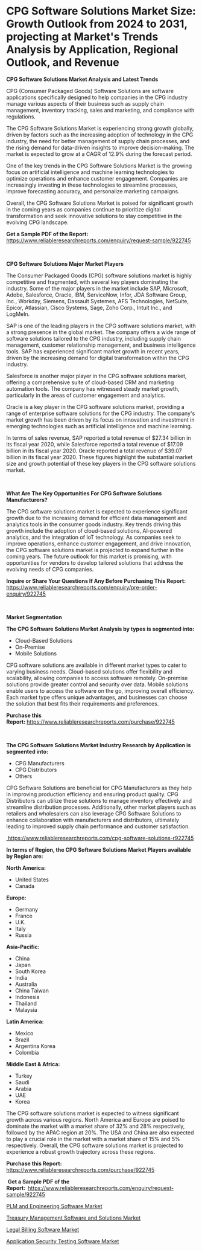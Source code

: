 <p><h1>CPG Software Solutions Market Size: Growth Outlook from 2024 to 2031, projecting at Market's Trends Analysis by Application, Regional Outlook, and Revenue</h1></p><p><strong>CPG Software Solutions Market Analysis and Latest Trends</strong></p>
<p><p>CPG (Consumer Packaged Goods) Software Solutions are software applications specifically designed to help companies in the CPG industry manage various aspects of their business such as supply chain management, inventory tracking, sales and marketing, and compliance with regulations.</p><p>The CPG Software Solutions Market is experiencing strong growth globally, driven by factors such as the increasing adoption of technology in the CPG industry, the need for better management of supply chain processes, and the rising demand for data-driven insights to improve decision-making. The market is expected to grow at a CAGR of 12.9% during the forecast period.</p><p>One of the key trends in the CPG Software Solutions Market is the growing focus on artificial intelligence and machine learning technologies to optimize operations and enhance customer engagement. Companies are increasingly investing in these technologies to streamline processes, improve forecasting accuracy, and personalize marketing campaigns.</p><p>Overall, the CPG Software Solutions Market is poised for significant growth in the coming years as companies continue to prioritize digital transformation and seek innovative solutions to stay competitive in the evolving CPG landscape.</p></p>
<p><strong>Get a Sample PDF of the Report:&nbsp;</strong> <a href="https://www.reliableresearchreports.com/enquiry/request-sample/922745">https://www.reliableresearchreports.com/enquiry/request-sample/922745</a></p>
<p>&nbsp;</p>
<p><strong>CPG Software Solutions Major Market Players</strong></p>
<p><p>The Consumer Packaged Goods (CPG) software solutions market is highly competitive and fragmented, with several key players dominating the industry. Some of the major players in the market include SAP, Microsoft, Adobe, Salesforce, Oracle, IBM, ServiceNow, Infor, JDA Software Group, Inc., Workday, Siemens, Dassault Systemes, AFS Technologies, NetSuite, Epicor, Atlassian, Cisco Systems, Sage, Zoho Corp., Intuit Inc., and LogMeIn. </p><p>SAP is one of the leading players in the CPG software solutions market, with a strong presence in the global market. The company offers a wide range of software solutions tailored to the CPG industry, including supply chain management, customer relationship management, and business intelligence tools. SAP has experienced significant market growth in recent years, driven by the increasing demand for digital transformation within the CPG industry.</p><p>Salesforce is another major player in the CPG software solutions market, offering a comprehensive suite of cloud-based CRM and marketing automation tools. The company has witnessed steady market growth, particularly in the areas of customer engagement and analytics.</p><p>Oracle is a key player in the CPG software solutions market, providing a range of enterprise software solutions for the CPG industry. The company's market growth has been driven by its focus on innovation and investment in emerging technologies such as artificial intelligence and machine learning.</p><p>In terms of sales revenue, SAP reported a total revenue of $27.34 billion in its fiscal year 2020, while Salesforce reported a total revenue of $17.09 billion in its fiscal year 2020. Oracle reported a total revenue of $39.07 billion in its fiscal year 2020. These figures highlight the substantial market size and growth potential of these key players in the CPG software solutions market.</p></p>
<p>&nbsp;</p>
<p><strong>What Are The Key Opportunities For CPG Software Solutions Manufacturers?</strong></p>
<p><p>The CPG software solutions market is expected to experience significant growth due to the increasing demand for efficient data management and analytics tools in the consumer goods industry. Key trends driving this growth include the adoption of cloud-based solutions, AI-powered analytics, and the integration of IoT technology. As companies seek to improve operations, enhance customer engagement, and drive innovation, the CPG software solutions market is projected to expand further in the coming years. The future outlook for this market is promising, with opportunities for vendors to develop tailored solutions that address the evolving needs of CPG companies.</p></p>
<p><strong>Inquire or Share Your Questions If Any Before Purchasing This Report:</strong> <a href="https://www.reliableresearchreports.com/enquiry/pre-order-enquiry/922745">https://www.reliableresearchreports.com/enquiry/pre-order-enquiry/922745</a></p>
<p>&nbsp;</p>
<p><strong>Market Segmentation</strong></p>
<p><strong>The CPG Software Solutions Market Analysis by types is segmented into:</strong></p>
<p><ul><li>Cloud-Based Solutions</li><li>On-Premise</li><li>Mobile Solutions</li></ul></p>
<p><p>CPG software solutions are available in different market types to cater to varying business needs. Cloud-based solutions offer flexibility and scalability, allowing companies to access software remotely. On-premise solutions provide greater control and security over data. Mobile solutions enable users to access the software on the go, improving overall efficiency. Each market type offers unique advantages, and businesses can choose the solution that best fits their requirements and preferences.</p></p>
<p><strong>Purchase this Report:&nbsp;</strong><a href="https://www.reliableresearchreports.com/purchase/922745">https://www.reliableresearchreports.com/purchase/922745</a></p>
<p>&nbsp;</p>
<p><strong>The CPG Software Solutions Market Industry Research by Application is segmented into:</strong></p>
<p><ul><li>CPG Manufacturers</li><li>CPG Distributors</li><li>Others</li></ul></p>
<p><p>CPG Software Solutions are beneficial for CPG Manufacturers as they help in improving production efficiency and ensuring product quality. CPG Distributors can utilize these solutions to manage inventory effectively and streamline distribution processes. Additionally, other market players such as retailers and wholesalers can also leverage CPG Software Solutions to enhance collaboration with manufacturers and distributors, ultimately leading to improved supply chain performance and customer satisfaction.</p></p>
<p><a href="https://www.reliableresearchreports.com/cpg-software-solutions-r922745">&nbsp;https://www.reliableresearchreports.com/cpg-software-solutions-r922745</a></p>
<p><strong>In terms of Region, the CPG Software Solutions Market Players available by Region are:</strong></p>
<p>
    <p> <strong> North America: </strong>
        <ul>
            <li>United States</li>
            <li>Canada</li>
        </ul>
        </p> 
    <p> <strong> Europe: </strong>
        <ul>
            <li>Germany</li>
            <li>France</li>
            <li>U.K.</li>
            <li>Italy</li>
            <li>Russia</li>
        </ul>
        </p> 
    <p> <strong> Asia-Pacific: </strong>
        <ul>
            <li>China</li>
            <li>Japan</li>
            <li>South Korea</li>
            <li>India</li>
            <li>Australia</li>
            <li>China Taiwan</li>
            <li>Indonesia</li>
            <li>Thailand</li>
            <li>Malaysia</li>
        </ul>
        </p> 
    <p> <strong> Latin America: </strong>
        <ul>
            <li>Mexico</li>
            <li>Brazil</li>
            <li>Argentina Korea</li>
            <li>Colombia</li>
        </ul>
        </p> 
    <p> <strong> Middle East & Africa: </strong>
        <ul>
            <li>Turkey</li>
            <li>Saudi</li>
            <li>Arabia</li>
            <li>UAE</li>
            <li>Korea</li>
        </ul>
    </p>
    </p>
<p><p>The CPG software solutions market is expected to witness significant growth across various regions. North America and Europe are poised to dominate the market with a market share of 32% and 28% respectively, followed by the APAC region at 20%. The USA and China are also expected to play a crucial role in the market with a market share of 15% and 5% respectively. Overall, the CPG software solutions market is projected to experience a robust growth trajectory across these regions.</p></p>
<p><strong>Purchase this Report: </strong><a href="https://www.reliableresearchreports.com/purchase/922745">https://www.reliableresearchreports.com/purchase/922745</a></p>
<p>&nbsp;<strong>Get a Sample PDF of the Report:&nbsp;&nbsp;</strong><a href="https://www.reliableresearchreports.com/enquiry/request-sample/922745">https://www.reliableresearchreports.com/enquiry/request-sample/922745</a></p>
<p><strong></strong></p>
<p><p><a href="https://github.com/LibbySpencer2018/Market-Research-Report-List-1/blob/main/plm-and-engineering-software-market.md">PLM and Engineering Software Market</a></p><p><a href="https://github.com/ashman753/Market-Research-Report-List-1/blob/main/treasury-management-software-and-solutions-market.md">Treasury Management Software and Solutions Market</a></p><p><a href="https://www.linkedin.com/pulse/legal-billing-software-market-comprehensive-assessment-qlege?trackingId=ilJdf4QEg2K%2BXeC12%2BIv0A%3D%3D">Legal Billing Software Market</a></p><p><a href="https://www.linkedin.com/pulse/application-security-testing-software-market-size-outlook-3dpqe?trackingId=ezak3rIinXeNch0EfbO%2Flw%3D%3D">Application Security Testing Software Market</a></p></p>